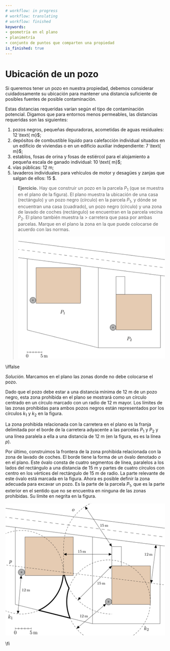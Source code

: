 ```yaml
---
# workflow: in progress
# workflow: translating
# workflow: finished
keywords:
- geometría en el plano
- planimetría
- conjunto de puntos que comparten una propiedad
is_finished: true
---
```


# Ubicación de un pozo 

Si queremos tener un pozo en nuestra propiedad, debemos considerar cuidadosamente
su ubicación para mantener una distancia suficiente de posibles fuentes
de posible contaminación.


Estas distancias requeridas varían según el tipo de contaminación potencial.
Digamos que para entornos menos permeables, las distancias requeridas son las siguientes:

1. pozos negros, pequeñas depuradoras, acometidas de aguas residuales: 12 \text{ m}$;
2. depósitos de combustible líquido para calefacción individual situados en un edificio de viviendas o en un edificio auxiliar independiente: 7 \text{ m}$;
3. establos, fosas de orina y fosas de estiércol para el alojamiento a pequeña escala de ganado individual: 10 \text{ m}$;
4. vías públicas: $12 \text{ m}$;
5. lavaderos individuales para vehículos de motor y desagües y zanjas que salgan de ellos: 15 $.


> **Ejercicio.** Hay que construir un pozo en la parcela $P_1$ (que se muestra en
> el plano de la figura).  El plano muestra la ubicación de una casa (rectángulo)
> y un pozo negro (círculo) en la parcela $P_1$, y dónde se encuentran una
> casa (cuadrado), un pozo negro (círculo) y una zona de lavado de coches (rectángulo)
> se encuentran en la parcela vecina $P_2$.  El plano también muestra la > carretera que pasa por ambas parcelas.
> Marque en el plano la zona en la que
> puede colocarse de acuerdo con las normas.
> 
> ![Esquema de la ubicación](math4you_00009.png)

\iffalse

*Solución.* Marcamos en el plano las zonas donde no debe colocarse el pozo. 

Dado que el pozo debe estar a una distancia mínima de 12 m de un pozo negro, esta
zona prohibida en el plano se mostrará como un círculo centrado en 
un círculo marcado con un radio de 12 m mayor. Los límites de las
zonas prohibidas para ambos pozos negros están representados por los círculos $k_1$
y $k_2$ en la figura.

La zona prohibida relacionada con la carretera en el plano es la franja
delimitada por el borde de la carretera adyacente a las parcelas $P_1$ y $P_2$
y una línea paralela a ella a una distancia de 12 m (en la figura, es
es la línea $p$).

Por último, construimos la frontera de la zona prohibida relacionada con la
zona de lavado de coches.  El borde tiene la forma de un óvalo denotado $o$ en el
plano. Este óvalo consta de cuatro segmentos de línea, paralelos a los lados
del rectángulo a una distancia de 15 m y partes de cuatro círculos con
centro en los vértices del rectángulo de 15 m de radio.
La parte relevante de este óvalo está marcada en la figura.
Ahora es posible definir la zona adecuada para excavar un pozo. Es
la parte de la parcela $P_1$, que es la parte exterior en el sentido
que no se encuentra en ninguna de las zonas prohibidas. Su límite
en negrita en la figura.


![Solución](math4you_00009_res.jpg)

\fi
